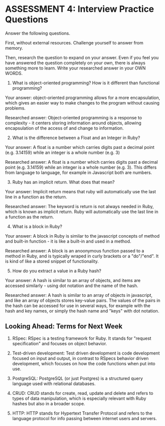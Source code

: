 # ASSESSMENT 4: Interview Practice Questions

Answer the following questions.

First, without external resources. Challenge yourself to answer from memory.

Then, research the question to expand on your answer. Even if you feel you have answered the question completely on your own, there is always something more to learn. Write your researched answer in your OWN WORDS.

1. What is object-oriented programming? How is it different than functional programming?

Your answer:
object-oriented programming allows for a more encapsulation, which gives an easier way to make changes to the program without causing problems.

Researched answer:
Object-oriented programming is a response to complexity - it centers storing information around objects, allowing encapsulation of the access of and change to information.

2. What is the difference between a Float and an Integer in Ruby?

Your answer: A float is a number which carries digits past a decimal point (e.g. 3.14159) while an integer is a whole number (e.g. 3)

Researched answer:
A float is a number which carries digits past a decimal point (e.g. 3.14159) while an integer is a whole number (e.g. 3). This differs from language to language, for example in Javascript both are numbers.

3. Ruby has an implicit return. What does that mean?

Your answer: Implicit return means that ruby will automatically use the last line in a function as the return.

Researched answer:
The keyword is return is not always needed in Ruby, which is known as implicit return. Ruby will automatically use the last line in a function as the return.

4. What is a block in Ruby?

Your answer: A block in Ruby is similar to the javascript concepts of method and built-in function - it is like a built-in and used in a method.

Researched answer:
A block is an anoonymous function passed to a method in Ruby, and is typically wraped in curly brackets or a "do"/"end". It is kind of like a stored snippet of functionality.

5. How do you extract a value in a Ruby hash?

Your answer: A hash is similar to an array of objects, and items are accessed similarly - using dot notation and the name of the hash.

Researched answer: 
A hash is similar to an array of objects in javascript, and like an array of objects stores key-value pairs. The values of the pairs in the hash can be accessed for use in several ways, for example with the hash and key names, or simply the hash name and "keys" with dot notation.

## Looking Ahead: Terms for Next Week

1. RSpec: RSpec is a testing framework for Ruby. It stands for "request specification" and focuses on object behavior.

2. Test-driven development: Test driven development is code development focused on input and output, in contrast to RSpecs behavior driven development, which focuses on how the code functions when put into use. 

3. PostgreSQL: PostgreSQL (or just Postgres) is a structured query language used with relational databases.

4. CRUD: CRUD stands for create, read, update and delete and refers to types of data manipulation, which is especially relevant with Ruby hashes but also in a broader scope.

5. HTTP: HTTP stands for Hypertext Transfer Protocol and refers to the language protocol for info passing between internet users and servers.
